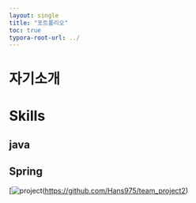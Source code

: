 ```yaml
---
layout: single
title: "포트폴리오"
toc: true
typora-root-url: ../
---
```


# 자기소개

# Skills
## java
## Spring

[![project](/assets/project.png)(https://github.com/Hans975/team_project2)
